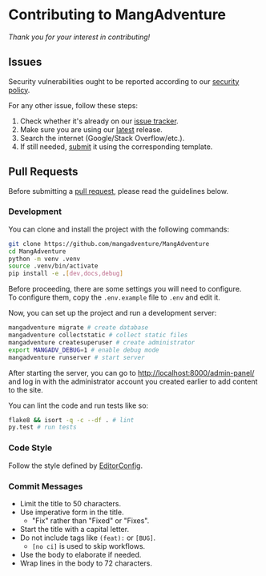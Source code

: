 # Contributing to MangAdventure

*Thank you for your interest in contributing!*

## Issues

Security vulnerabilities ought to be reported according to our [security policy][security].

For any other issue, follow these steps:

1. Check whether it's already on our [issue tracker][issues].
2. Make sure you are using our [latest][] release.
3. Search the internet (Google/Stack Overflow/etc.).
4. If still needed, [submit][new-issue] it using the corresponding template.

## Pull Requests

Before submitting a [pull request][pulls], please read the guidelines below.

### Development

You can clone and install the project with the following commands:

```sh
git clone https://github.com/mangadventure/MangAdventure
cd MangAdventure
python -m venv .venv
source .venv/bin/activate
pip install -e .[dev,docs,debug]
```

Before proceeding, there are some settings you will need to configure.
<br>To configure them, copy the `.env.example` file to `.env` and edit it.

Now, you can set up the project and run a development server:

```sh
mangadventure migrate # create database
mangadventure collectstatic # collect static files
mangadventure createsuperuser # create administrator
export MANGADV_DEBUG=1 # enable debug mode
mangadventure runserver # start server
```

After starting the server, you can go to [http://localhost:8000/admin-panel/](http://localhost:8000/admin-panel/) and
log in with the administrator account you created earlier to add content to the site.

You can lint the code and run tests like so:

```sh
flake8 && isort -q -c --df . # lint
py.test # run tests
```

### Code Style

Follow the style defined by [EditorConfig](../.editorconfig).

### Commit Messages

* Limit the title to 50 characters.
* Use imperative form in the title.
  * "Fix" rather than "Fixed" or "Fixes".
* Start the title with a capital letter.
* Do not include tags like `(feat):` or `[BUG]`.
  * `[no ci]` is used to skip workflows.
* Use the body to elaborate if needed.
* Wrap lines in the body to 72 characters.

[pulls]: https://github.com/mangadventure/MangAdventure/pulls
[documentation]: https://mangadventure.readthedocs.io/en/latest/
[latest]: https://github.com/mangadventure/MangAdventure/releases/latest
[security]: https://github.com/mangadventure/MangAdventure/security/policy
[issues]: https://github.com/mangadventure/MangAdventure/issues?q=is%3Aissue
[new-issue]: https://github.com/mangadventure/MangAdventure/issues/new/choose
